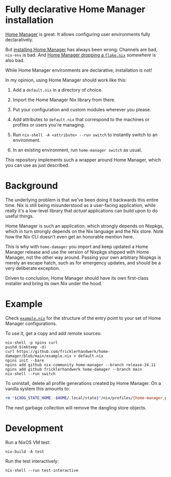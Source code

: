 # Fully declarative Home Manager installation

[Home Manager](https://github.com/nix-community/home-manager/) is great.
It allows configuring user environments fully declaratively.

But [installing Home Manager](https://github.com/nix-community/home-manager/blob/d634c3abafa454551f2083b054cd95c3f287be61/docs/manual/installation/standalone.md) has always been wrong:
Channels are bad, `nix-env` is bad.
And [Home Manager dropping a `flake.nix`](https://github.com/nix-community/home-manager/blob/d634c3abafa454551f2083b054cd95c3f287be61/home-manager/home-manager#L417-L445) *somewhere* is also bad.

While Home Manager environments are declarative, installation is not!

In my opinion, using Home Manager should work like this:

1. Add a `default.nix` in a directory of choice.

2. Import the Home Manager Nix library from there.

3. Put your configuration and custom modules wherever you please.

4. Add attributes to `default.nix` that correspond to the machines or profiles or users you're managing.

5. Run `nix-shell -A <attribute> --run switch` to instantly switch to an environment.

6. In an existing environment, run `home-manager switch` as usual.

This repository implements such a wrapper around Home Manager, which you can use as just described.

# Background

The underlying problem is that we've been doing it backwards this entire time.
Nix is still being misunderstood as a user-facing application, while really it's a low-level library that *actual* applications can build upon to do useful things.

Home Manager is such an application, which strongly depends on Nixpkgs, which in turn strongly depends on the Nix language and the Nix store.
Note how the Nix CLI doesn't even get an honorable mention here.

This is why with `home-damager` you import and keep updated a Home Manager release and use the version of Nixpkgs shipped with Home Manager, not the other way around.
Passing your own arbitrary Nixpkgs is merely an escape hatch, such as for emergency updates, and should be a very deliberate exception.

Driven to conclusion, Home Manager should have its own first-class installer and bring its own Nix under the hood.

# Example

Check [`example.nix`](./example.nix) for the structure of the entry point to your set of Home Manager configurations.

To use it, get a copy and add remote sources:

```console
nix-shell -p npins curl
pushd $(mktemp -d)
curl https://github.com/fricklerhandwerk/home-damager/blob/main/example.nix > default.nix
npins init --bare
npins add github nix-community home-manager --branch release-24.11
npins add github fricklerhandwerk home-damager --branch main
nix-shell --run switch
```

To uninstall, delete all profile generations created by Home Manager.
On a vanilla system this amounts to:


```bash
rm "${XDG_STATE_HOME:-$HOME/.local/state}"/nix/profiles/{home-manager,profile}*
```

The next garbage collection will remove the dangling store objects.

# Development

Run a NixOS VM test:

```console
nix-build -A test
```

Run the test interactively:

```console
nix-shell --run test-interactive
```
